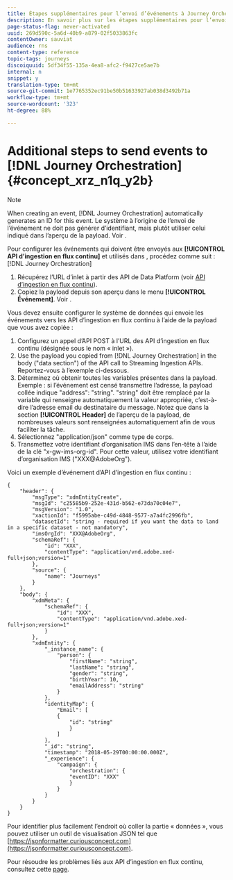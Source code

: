 ```yaml
---
title: Étapes supplémentaires pour l’envoi d’événements à Journey Orchestration
description: En savoir plus sur les étapes supplémentaires pour l’envoi d’événements à Journey Orchestration
page-status-flag: never-activated
uuid: 269d590c-5a6d-40b9-a879-02f5033863fc
contentOwner: sauviat
audience: rns
content-type: reference
topic-tags: journeys
discoiquuid: 5df34f55-135a-4ea8-afc2-f9427ce5ae7b
internal: n
snippet: y
translation-type: tm+mt
source-git-commit: 1e7765352ec91be50b51633927ab038d3492b71a
workflow-type: tm+mt
source-wordcount: '323'
ht-degree: 88%

---
```




# Additional steps to send events to [!DNL Journey Orchestration] {#concept_xrz_n1q_y2b}

>[!NOTE]
>
>When creating an event, [!DNL Journey Orchestration] automatically generates an ID for this event. Le système à l’origine de l’envoi de l’événement ne doit pas générer d’identifiant, mais plutôt utiliser celui indiqué dans l’aperçu de la payload. Voir [](../event/previewing-the-payload.md).

Pour configurer les événements qui doivent être envoyés aux **[!UICONTROL API d’ingestion en flux continu]** et utilisés dans , procédez comme suit :[!DNL Journey Orchestration]

1. Récupérez l’URL d’inlet à partir des API de Data Platform (voir [API d’ingestion en flux continu](https://docs.adobe.com/content/help/fr-FR/experience-platform/ingestion/streaming/overview.html)).
1. Copiez la payload depuis son aperçu dans le menu **[!UICONTROL Événement]**. Voir [](../event/defining-the-payload-fields.md).

Vous devez ensuite configurer le système de données qui envoie les événements vers les API d’ingestion en flux continu à l’aide de la payload que vous avez copiée :

1. Configurez un appel d’API POST à l’URL des API d’ingestion en flux continu (désignée sous le nom « inlet »).
1. Use the payload you copied from [!DNL Journey Orchestration] in the body (&quot;data section&quot;) of the API call to Streaming Ingestion APIs. Reportez-vous à l’exemple ci-dessous.
1. Déterminez où obtenir toutes les variables présentes dans la payload. Exemple : si l’événement est censé transmettre l’adresse, la payload collée indique &quot;address&quot;: &quot;string&quot;. &quot;string&quot; doit être remplacé par la variable qui renseigne automatiquement la valeur appropriée, c’est-à-dire l’adresse email du destinataire du message. Notez que dans la section **[!UICONTROL Header]** de l’aperçu de la payload, de nombreuses valeurs sont renseignées automatiquement afin de vous faciliter la tâche.
1. Sélectionnez &quot;application/json&quot; comme type de corps.
1. Transmettez votre identifiant d’organisation IMS dans l’en-tête à l’aide de la clé &quot;x-gw-ims-org-id&quot;. Pour cette valeur, utilisez votre identifiant d’organisation IMS (&quot;XXX@AdobeOrg&quot;).

Voici un exemple d’événement d’API d’ingestion en flux continu :

```
{
    "header": {
        "msgType": "xdmEntityCreate",
        "msgId": "c25585b9-252e-431d-b562-e73da70c04e7",
        "msgVersion": "1.0",
        "xactionId": "f5995abe-c49d-4848-9577-a7a4fc2996fb",
        "datasetId": "string - required if you want the data to land in a specific dataset - not mandatory",
        "imsOrgId": "XXX@AdobeOrg",
        "schemaRef": {
            "id": "XXX",
            "contentType": "application/vnd.adobe.xed-full+json;version=1"
        },
        "source": {
            "name": "Journeys"
        }
    },
    "body": {
        "xdmMeta": {
            "schemaRef": {
                "id": "XXX",
                "contentType": "application/vnd.adobe.xed-full+json;version=1"
            }
        },
        "xdmEntity": {
            "_instance_name": {
                "person": {
                    "firstName": "string",
                    "lastName": "string",
                    "gender": "string",
                    "birthYear": 10,
                    "emailAddress": "string"
                }
            },
            "identityMap": {
                "Email": [
                {
                    "id": "string"
                    }
                ]
            },
            "_id": "string",
            "timestamp": "2018-05-29T00:00:00.000Z",
            "_experience": {
                "campaign": {
                    "orchestration": {
                    "eventID": "XXX"
                    }
                }
            }
        }
    }
}
```

Pour identifier plus facilement l’endroit où coller la partie « données », vous pouvez utiliser un outil de visualisation JSON tel que [https://jsonformatter.curiousconcept.com](https://jsonformatter.curiousconcept.com).

Pour résoudre les problèmes liés aux API d’ingestion en flux continu, consultez cette [page](https://docs.adobe.com/content/help/fr-FR/experience-platform/ingestion/streaming/troubleshooting.html).
